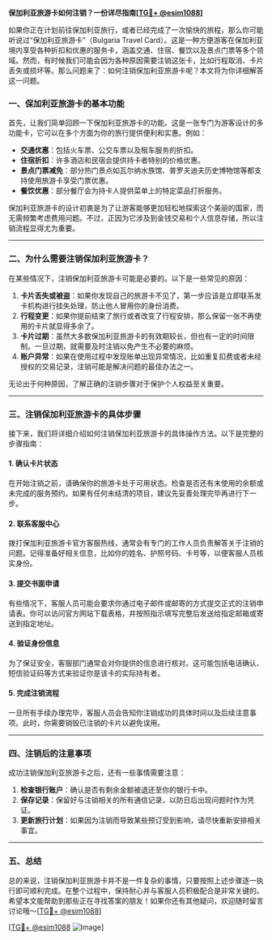 **保加利亚旅游卡如何注销？一份详尽指南[[TG💪+ @esim1088](https://t.me/s/esim1088)]**

如果你正在计划前往保加利亚旅行，或者已经完成了一次愉快的旅程，那么你可能听说过“保加利亚旅游卡”（Bulgaria Travel Card）。这是一种方便游客在保加利亚境内享受各种折扣和优惠的服务卡，涵盖交通、住宿、餐饮以及景点门票等多个领域。然而，有时候我们可能会因为各种原因需要注销这张卡，比如行程取消、卡片丢失或损坏等。那么问题来了：如何注销保加利亚旅游卡呢？本文将为你详细解答这一问题。

### 一、保加利亚旅游卡的基本功能

首先，让我们简单回顾一下保加利亚旅游卡的功能。这是一张专门为游客设计的多功能卡，它可以在多个方面为你的旅行提供便利和实惠。例如：

- **交通优惠**：包括火车票、公交车票以及租车服务的折扣。
- **住宿折扣**：许多酒店和民宿会提供持卡者特别的价格优惠。
- **景点门票减免**：部分热门景点如瓦尔纳水族馆、普罗夫迪夫历史博物馆等都支持使用旅游卡享受门票优惠。
- **餐饮优惠**：部分餐厅会为持卡人提供菜单上的特定菜品打折服务。

保加利亚旅游卡的设计初衷是为了让游客能够更加轻松地探索这个美丽的国家，而无需频繁考虑费用问题。不过，正因为它涉及到金钱交易和个人信息存储，所以注销流程显得尤为重要。

---

### 二、为什么需要注销保加利亚旅游卡？

在某些情况下，注销保加利亚旅游卡可能是必要的。以下是一些常见的原因：

1. **卡片丢失或被盗**：如果你发现自己的旅游卡不见了，第一步应该是立即联系发卡机构进行挂失处理，防止他人冒用你的身份消费。
2. **行程变更**：如果你提前结束了旅行或者改变了行程安排，那么保留一张不再使用的卡片就显得多余了。
3. **卡片过期**：虽然大多数保加利亚旅游卡的有效期较长，但也有一定的时间限制。一旦过期，就需要及时注销以免产生不必要的麻烦。
4. **账户异常**：如果在使用过程中发现账单出现异常情况，比如重复扣费或者未经授权的交易记录，注销可能是解决问题的最佳办法之一。

无论出于何种原因，了解正确的注销步骤对于保护个人权益至关重要。

---

### 三、注销保加利亚旅游卡的具体步骤

接下来，我们将详细介绍如何注销保加利亚旅游卡的具体操作方法。以下是完整的步骤指南：

#### 1. 确认卡片状态

在开始注销之前，请确保你的旅游卡处于可用状态。检查是否还有未使用的余额或未完成的服务预约。如果有任何未结清的项目，建议先妥善处理完毕再进行下一步。

#### 2. 联系客服中心

拨打保加利亚旅游卡官方客服热线，通常会有专门的工作人员负责解答关于注销的问题。记得准备好相关信息，比如你的姓名、护照号码、卡号等，以便客服人员核实身份。

#### 3. 提交书面申请

有些情况下，客服人员可能会要求你通过电子邮件或邮寄的方式提交正式的注销申请表。你可以访问官方网站下载表格，并按照指示填写完整后发送给指定邮箱或寄送到指定地址。

#### 4. 验证身份信息

为了保证安全，客服部门通常会对你提供的信息进行核对。这可能包括电话确认、短信验证码等方式来验证你是该卡的实际持有者。

#### 5. 完成注销流程

一旦所有手续办理完毕，客服人员会告知你注销成功的具体时间以及后续注意事项。此时，你需要销毁已注销的卡片以避免误用。

---

### 四、注销后的注意事项

成功注销保加利亚旅游卡之后，还有一些事情需要注意：

1. **检查银行账户**：确认是否有剩余金额被退还至你的银行卡中。
2. **保存记录**：保留好与注销相关的所有通信记录，以防日后出现问题时作为凭证。
3. **更新旅行计划**：如果因为注销而导致某些预订受到影响，请尽快重新安排相关事宜。

---

### 五、总结

总的来说，注销保加利亚旅游卡并不是一件复杂的事情，只要按照上述步骤逐一执行即可顺利完成。在整个过程中，保持耐心并与客服人员积极配合是非常关键的。希望本文能帮助到那些正在寻找答案的朋友！如果你还有其他疑问，欢迎随时留言讨论哦～[[TG💪+ @esim1088](https://t.me/s/esim1088)]

[[TG💪+ @esim1088](https://t.me/s/esim1088) ![Image](https://i.postimg.cc/4NQfJmqS/Snipaste-2025-05-13-00-14-12.png)]